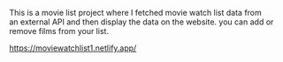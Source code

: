 This is a movie list project where I fetched movie watch list data from          
an external API and then display the data on the website. you can add or remove films from your list.                                                                                          
 
https://moviewatchlist1.netlify.app/      
